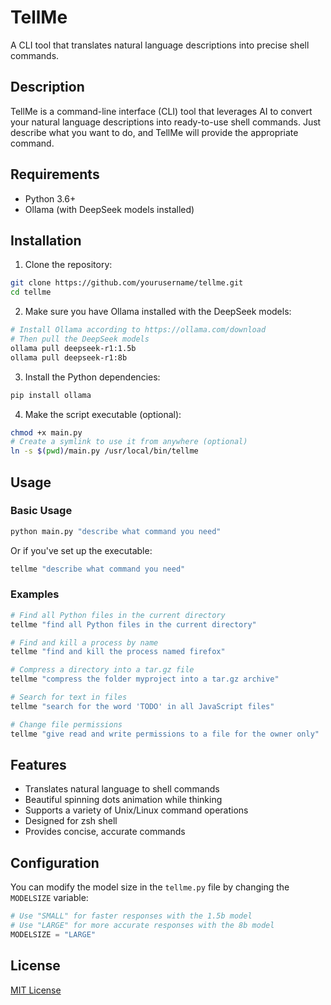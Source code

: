 # TellMe

A CLI tool that translates natural language descriptions into precise shell commands.

## Description

TellMe is a command-line interface (CLI) tool that leverages AI to convert your natural language descriptions into ready-to-use shell commands. Just describe what you want to do, and TellMe will provide the appropriate command.

## Requirements

- Python 3.6+
- Ollama (with DeepSeek models installed)

## Installation

1. Clone the repository:
```bash
git clone https://github.com/yourusername/tellme.git
cd tellme
```

2. Make sure you have Ollama installed with the DeepSeek models:
```bash
# Install Ollama according to https://ollama.com/download
# Then pull the DeepSeek models
ollama pull deepseek-r1:1.5b
ollama pull deepseek-r1:8b
```

3. Install the Python dependencies:
```bash
pip install ollama
```

4. Make the script executable (optional):
```bash
chmod +x main.py
# Create a symlink to use it from anywhere (optional)
ln -s $(pwd)/main.py /usr/local/bin/tellme
```

## Usage

### Basic Usage

```bash
python main.py "describe what command you need"
```

Or if you've set up the executable:

```bash
tellme "describe what command you need"
```

### Examples

```bash
# Find all Python files in the current directory
tellme "find all Python files in the current directory"

# Find and kill a process by name
tellme "find and kill the process named firefox"

# Compress a directory into a tar.gz file
tellme "compress the folder myproject into a tar.gz archive"

# Search for text in files
tellme "search for the word 'TODO' in all JavaScript files"

# Change file permissions
tellme "give read and write permissions to a file for the owner only"
```

## Features

- Translates natural language to shell commands
- Beautiful spinning dots animation while thinking
- Supports a variety of Unix/Linux command operations
- Designed for zsh shell
- Provides concise, accurate commands

## Configuration

You can modify the model size in the `tellme.py` file by changing the `MODELSIZE` variable:
```python
# Use "SMALL" for faster responses with the 1.5b model
# Use "LARGE" for more accurate responses with the 8b model
MODELSIZE = "LARGE"  
```

## License

[MIT License](LICENSE) 